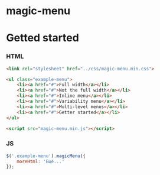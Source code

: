 # magic-menu

Getted started
=====================
### HTML
```html
<link rel="stylesheet" href="../css/magic-menu.min.css">

<ul class="example-menu">
    <li><a href="#">Full width</a></li>
    <li><a href="#">Not the full width</a></li>
    <li><a href="#">Inline menu</a></li>
    <li><a href="#">Variability menu</a></li>
    <li><a href="#">Multi-level menus</a></li>
    <li><a href="#">Getter started</a></li>
</ul>

<script src="magic-menu.min.js"></script>
```
### JS
```js
$('.example-menu').magicMenu({
    moreHtml: 'Ещё...'
});
```


